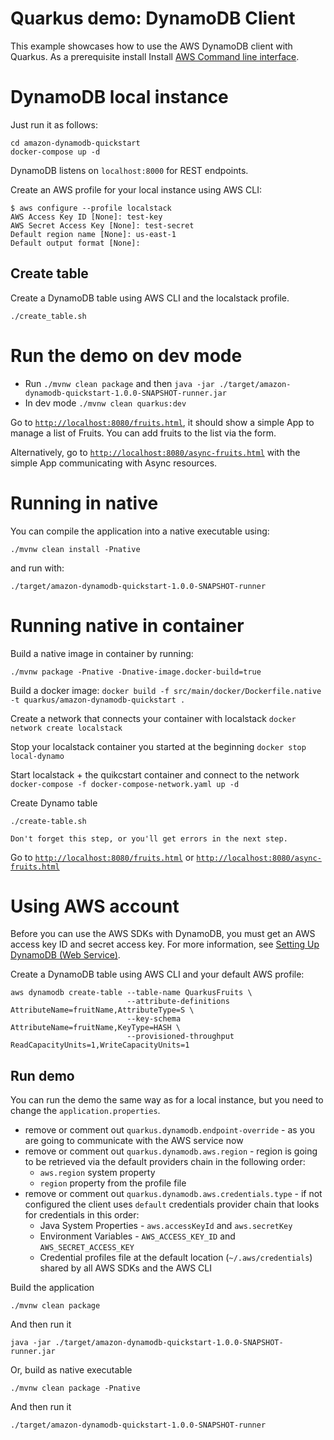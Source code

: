 # Quarkus demo: DynamoDB Client

This example showcases how to use the AWS DynamoDB client with Quarkus. As a prerequisite install Install [AWS Command line interface](https://docs.aws.amazon.com/cli/latest/userguide/cli-chap-install.html).

# DynamoDB local instance

Just run it as follows:
```
cd amazon-dynamodb-quickstart
docker-compose up -d
```

DynamoDB listens on `localhost:8000` for REST endpoints.

Create an AWS profile for your local instance using AWS CLI:

```
$ aws configure --profile localstack
AWS Access Key ID [None]: test-key
AWS Secret Access Key [None]: test-secret
Default region name [None]: us-east-1
Default output format [None]:
```

## Create table

Create a DynamoDB table using AWS CLI and the localstack profile.
```
./create_table.sh
```

# Run the demo on dev mode

- Run `./mvnw clean package` and then `java -jar ./target/amazon-dynamodb-quickstart-1.0.0-SNAPSHOT-runner.jar`
- In dev mode `./mvnw clean quarkus:dev`

Go to [`http://localhost:8080/fruits.html`](http://localhost:8080/fruits.html), it should show a simple App to manage a list of Fruits. 
You can add fruits to the list via the form.

Alternatively, go to [`http://localhost:8080/async-fruits.html`](http://localhost:8080/async-fruits.html) with the simple App communicating with Async resources.

# Running in native

You can compile the application into a native executable using:

`./mvnw clean install -Pnative`

and run with:

`./target/amazon-dynamodb-quickstart-1.0.0-SNAPSHOT-runner` 


# Running native in container

Build a native image in container by running:

`./mvnw package -Pnative -Dnative-image.docker-build=true`

Build a docker image:
`docker build -f src/main/docker/Dockerfile.native -t quarkus/amazon-dynamodb-quickstart .`

Create a network that connects your container with localstack
`docker network create localstack`

Stop your localstack container you started at the beginning
`docker stop local-dynamo`

Start localstack + the quikcstart container and connect to the network
`
docker-compose -f docker-compose-network.yaml up -d
`

Create Dynamo table
```
./create-table.sh

Don't forget this step, or you'll get errors in the next step.
```

Go to [`http://localhost:8080/fruits.html`](http://localhost:8080/fruits.html) or [`http://localhost:8080/async-fruits.html`](http://localhost:8080/async-fruits.html)

# Using AWS account

Before you can use the AWS SDKs with DynamoDB, you must get an AWS access key ID and secret access key. 
For more information, see [Setting Up DynamoDB (Web Service)](https://docs.aws.amazon.com/amazondynamodb/latest/developerguide/SettingUp.DynamoWebService.html).

Create a DynamoDB table using AWS CLI and your default AWS profile:

```
aws dynamodb create-table --table-name QuarkusFruits \
                          --attribute-definitions AttributeName=fruitName,AttributeType=S \
                          --key-schema AttributeName=fruitName,KeyType=HASH \
                          --provisioned-throughput ReadCapacityUnits=1,WriteCapacityUnits=1
```

## Run demo

You can run the demo the same way as for a local instance, but you need to change the `application.properties`.

- remove or comment out `quarkus.dynamodb.endpoint-override` - as you are going to communicate with the AWS service now
- remove or comment out `quarkus.dynamodb.aws.region` - region is going to be retrieved via the default providers chain in the following order:
    - `aws.region` system property
    - `region` property from the profile file
- remove or comment out `quarkus.dynamodb.aws.credentials.type` - if not configured the client uses `default` credentials provider chain that looks for credentials in this order:
    - Java System Properties - `aws.accessKeyId` and `aws.secretKey`
    - Environment Variables - `AWS_ACCESS_KEY_ID` and `AWS_SECRET_ACCESS_KEY`
    - Credential profiles file at the default location (`~/.aws/credentials`) shared by all AWS SDKs and the AWS CLI
    
Build the application

`./mvnw clean package`
 
And then run it

`java -jar ./target/amazon-dynamodb-quickstart-1.0.0-SNAPSHOT-runner.jar`

Or, build as native executable

`./mvnw clean package -Pnative` 

And then run it

`./target/amazon-dynamodb-quickstart-1.0.0-SNAPSHOT-runner` 
